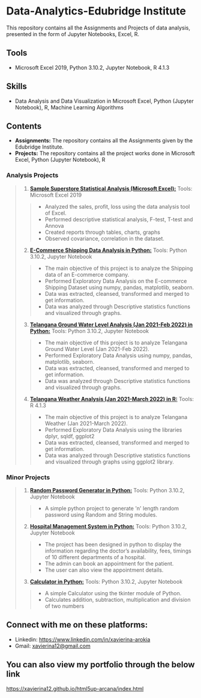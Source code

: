 # Data-Analytics-Edubridge Institute
This repository contains all the Assignments and Projects of data analysis, presented in the form of Jupyter Notebooks, Excel, R.

## Tools
* Microsoft Excel 2019, Python 3.10.2, Jupyter Notebook, R 4.1.3

## Skills
* Data Analysis and Data Visualization in Microsoft Excel, Python (Jupyter Notebook), R, Machine Learning Algorithms 

## Contents
* **Assignments:** The repository contains all the Assignments given by the Edubridge Institute. 
* **Projects:** The repository contains all the project works done in Microsoft Excel, Python (Jupyter Notebook), R
### Analysis Projects
>1. [**Sample Superstore Statistical Analysis (Microsoft Excel):**](https://github.com/xavierina12/Data-Analytics/tree/main/Projects/PROJECT:%20Sample%20Superstore%20Statistical%20Analysis)  Tools: Microsoft Excel 2019 
>> * Analyzed the sales, profit, loss using the data analysis tool of Excel. 
>> * Performed descriptive statistical analysis, F-test, T-test and Annova
>> * Created reports through tables, charts, graphs 
>> * Observed covariance, correlation in the dataset.
>2. [**E-Commerce Shipping Data Analysis in Python:**](https://github.com/xavierina12/Data-Analytics/tree/main/Projects/PROJECT:%20E-Commerce%20Shipping%20Data%20Analysis) Tools: Python 3.10.2, Jupyter Notebook
>> * The main objective of this project is to analyze the Shipping data of an E-commerce company. 
>> * Performed Exploratory Data Analysis on the E-commerce Shipping Dataset using numpy, pandas, matplotlib, seaborn. 
>> * Data was extracted, cleansed, transformed and merged to get information. 
>> * Data was analyzed through Descriptive statistics functions and visualized through graphs. 
>3. [**Telangana Ground Water Level Analysis (Jan 2021-Feb 2022) in Python:**](https://github.com/xavierina12/Data-Analytics/tree/main/Projects/Project:%20Telangana%20Ground%20Water%20Level%20Analysis%20Jan%202021%20-%20Feb%202022) Tools: Python 3.10.2, Jupyter Notebook
>> * The main objective of this project is to analyze Telangana Ground Water Level (Jan 2021-Feb 2022). 
>> * Performed Exploratory Data Analysis using numpy, pandas, matplotlib, seaborn. 
>> * Data was extracted, cleansed, transformed and merged to get information. 
>> * Data was analyzed through Descriptive statistics functions and visualized through graphs.
>4. [**Telangana Weather Analysis (Jan 2021-March 2022) in R:**](https://github.com/xavierina12/Data-Analytics/tree/main/Projects/PROJECT:%20Telangana%20Weather%20Analysis%20Jan%202021-March%202022) Tools: R 4.1.3
>> * The main objective of this project is to analyze Telangana Weather (Jan 2021-March 2022). 
>> * Performed Exploratory Data Analysis using the libraries dplyr, sqldf, ggplot2
>> * Data was extracted, cleansed, transformed and merged to get information. 
>> * Data was analyzed through Descriptive statistics functions and visualized through graphs using ggplot2 library.


### Minor Projects
>1. [**Random Password Generator in Python:**](https://github.com/xavierina12/Data-Analytics/tree/main/Projects/PROJECT:%20Random%20Password%20Generator) Tools: Python 3.10.2, Jupyter Notebook
>> * A simple python project to generate 'n' length random password using Random and String modules. 
>2. [**Hospital Management System in Python:**](https://github.com/xavierina12/Data-Analytics/tree/main/Projects/PROJECT:%20Hospital%20Management%20System) Tools: Python 3.10.2, Jupyter Notebook
>> * The project has been designed in python to display the information regarding the doctor’s availability, fees, timings of 10 different departments of a hospital. 
>> * The admin can book an appointment for the patient.
>> * The user can also view the appointment details. 
>3. [**Calculator in Python:**](https://github.com/xavierina12/Data-Analytics/tree/main/Projects/PROJECT:%20Calculator) Tools: Python 3.10.2, Jupyter Notebook
>> * A simple Calculator using the tkinter module of Python. 
>> * Calculates addition, subtraction, multiplication and division of two numbers



## Connect with me on these platforms:
* Linkedin: https://www.linkedin.com/in/xavierina-arokia
* Gmail: xavierina12@gmail.com



## You can also view my portfolio through the below link
https://xavierina12.github.io/html5up-arcana/index.html
